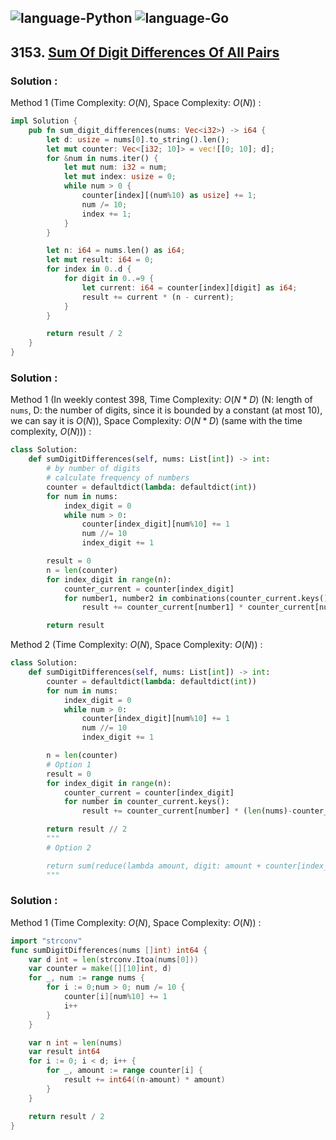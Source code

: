 ![language-Python](https://img.shields.io/badge/Python-ffd43b?style=for-the-badge&logo=PYTHON)
![language-Go](https://img.shields.io/badge/Go-00add8?style=for-the-badge&logo=GO&logoColor=white)
---

## 3153. [Sum Of Digit Differences Of All Pairs](https://leetcode.com/problems/sum-of-digit-differences-of-all-pairs)

### Solution :

Method 1 (Time Complexity: $O(N)$, Space Complexity: $O(N)$) :
```rust
impl Solution {
    pub fn sum_digit_differences(nums: Vec<i32>) -> i64 {
        let d: usize = nums[0].to_string().len();
        let mut counter: Vec<[i32; 10]> = vec![[0; 10]; d];
        for &num in nums.iter() {
            let mut num: i32 = num;
            let mut index: usize = 0;
            while num > 0 {
                counter[index][(num%10) as usize] += 1;
                num /= 10;
                index += 1;
            }
        }

        let n: i64 = nums.len() as i64;
        let mut result: i64 = 0;
        for index in 0..d {
            for digit in 0..=9 {
                let current: i64 = counter[index][digit] as i64;
                result += current * (n - current);
            }
        }

        return result / 2
    }
}
```

### Solution :

Method 1 (In weekly contest 398, Time Complexity: $O(N*D)$ (N: length of `nums`, D: the number of digits, since it is bounded by a constant (at most 10), we can say it is $O(N)$), Space Complexity: $O(N*D)$ (same with the time complexity, $O(N)$)) :
```python
class Solution:
    def sumDigitDifferences(self, nums: List[int]) -> int:
        # by number of digits
        # calculate frequency of numbers
        counter = defaultdict(lambda: defaultdict(int))
        for num in nums:
            index_digit = 0
            while num > 0:
                counter[index_digit][num%10] += 1
                num //= 10
                index_digit += 1

        result = 0
        n = len(counter)
        for index_digit in range(n):
            counter_current = counter[index_digit]
            for number1, number2 in combinations(counter_current.keys(), 2):
                result += counter_current[number1] * counter_current[number2]

        return result
```

Method 2 (Time Complexity: $O(N)$, Space Complexity: $O(N)$) :
```python
class Solution:
    def sumDigitDifferences(self, nums: List[int]) -> int:
        counter = defaultdict(lambda: defaultdict(int))
        for num in nums:
            index_digit = 0
            while num > 0:
                counter[index_digit][num%10] += 1
                num //= 10
                index_digit += 1

        n = len(counter)
        # Option 1
        result = 0
        for index_digit in range(n):
            counter_current = counter[index_digit]
            for number in counter_current.keys():
                result += counter_current[number] * (len(nums)-counter_current[number])

        return result // 2
        """
        # Option 2

        return sum(reduce(lambda amount, digit: amount + counter[index_digit][digit]*(len(nums) - counter[index_digit][digit]), counter[index_digit].keys(), 0) for index_digit in range(n)) // 2
        """
```

### Solution :

Method 1 (Time Complexity: $O(N)$, Space Complexity: $O(N)$) :
```go
import "strconv"
func sumDigitDifferences(nums []int) int64 {
    var d int = len(strconv.Itoa(nums[0]))
    var counter = make([][10]int, d)
    for _, num := range nums {
        for i := 0;num > 0; num /= 10 {
            counter[i][num%10] += 1
            i++
        }
    }

    var n int = len(nums)
    var result int64
    for i := 0; i < d; i++ {
        for _, amount := range counter[i] {
            result += int64((n-amount) * amount)
        }
    }

    return result / 2
}
```
